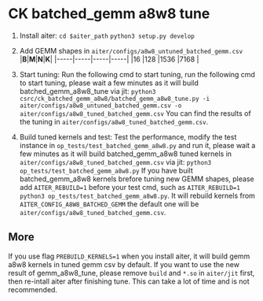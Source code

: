 # CK batched_gemm a8w8 tune

1. Install aiter:
`cd $aiter_path`
`python3 setup.py develop`

2. Add GEMM shapes in `aiter/configs/a8w8_untuned_batched_gemm.csv`
    |**B**|**M**|**N**|**K**|
    |-----|-----|-----|-----|
    |16   |128  |1536 |7168 |

3. Start tuning:
Run the following cmd to start tuning, run the following cmd to start tuning, please wait a few minutes as it will build batched_gemm_a8w8_tune via jit:
`python3 csrc/ck_batched_gemm_a8w8/batched_gemm_a8w8_tune.py -i aiter/configs/a8w8_untuned_batched_gemm.csv -o aiter/configs/a8w8_tuned_batched_gemm.csv`
You can find the results of the tuning in `aiter/configs/a8w8_tuned_batched_gemm.csv`.

4. Build tuned kernels and test:
Test the performance, modify the test instance in `op_tests/test_batched_gemm_a8w8.py` and run it, please wait a few minutes as it will build batched_gemm_a8w8 tuned kernels in `aiter/configs/a8w8_tuned_batched_gemm.csv` via jit:
`python3 op_tests/test_batched_gemm_a8w8.py`
If you have built batched_gemm_a8w8 kernels brefore tuning new GEMM shapes, please add `AITER_REBUILD=1` before your test cmd, such as `AITER_REBUILD=1 python3 op_tests/test_batched_gemm_a8w8.py`. It will rebuild kernels from `AITER_CONFIG_A8W8_BATCHED_GEMM` the default one will be `aiter/configs/a8w8_tuned_batched_gemm.csv`.


## More
If you use flag `PREBUILD_KERNELS=1` when you install aiter, it will build gemm a8w8 kernels in tuned gemm csv by default. If you want to use the new result of gemm_a8w8_tune, please remove `build` and `*.so` in `aiter/jit` first, then re-intall aiter after finishing tune. This can take a lot of time and is not recommended.
